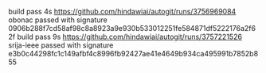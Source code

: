 build	pass	4s	https://github.com/hindawiai/autogit/runs/3756969084
obonac passed with signature 0906b288f7cd58af98c8a8923a9e930b533012251fe584871df5222176a2f62f
build	pass	9s	https://github.com/hindawiai/autogit/runs/3757221526
srija-ieee passed with signature e3b0c44298fc1c149afbf4c8996fb92427ae41e4649b934ca495991b7852b855
